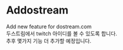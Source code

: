 # Addostream
Add new feature for dostream.com<br />
두스트림에서 twitch 아이디를 볼 수 있도록 합니다.<br />
추후 몇가지 기능 더 추가할 예정입니다.
